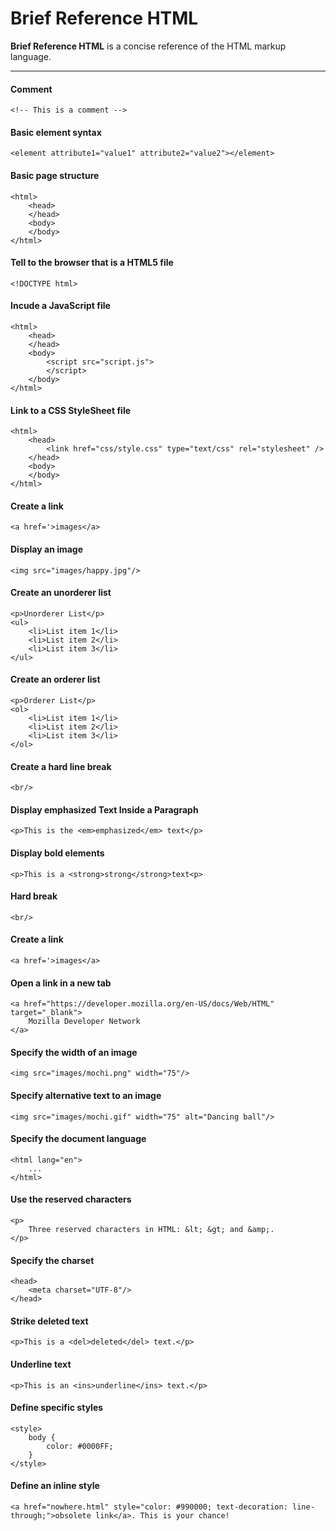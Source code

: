 # Brief Reference HTML

**Brief Reference HTML** is a concise reference of the HTML markup language.

---

#### Comment
```
<!-- This is a comment -->
```

#### Basic element syntax
```
<element attribute1="value1" attribute2="value2"></element>
```

#### Basic page structure
```
<html>
    <head>
    </head>
    <body>
    </body>
</html>
```

#### Tell to the browser that is a HTML5 file
```
<!DOCTYPE html>
```

#### Incude a JavaScript file
```
<html>
    <head>
    </head>
    <body>
        <script src="script.js">
        </script>
    </body>
</html>
```

#### Link to a CSS StyleSheet file
```
<html>
    <head>
        <link href="css/style.css" type="text/css" rel="stylesheet" />
    </head>
    <body>
    </body>
</html>
```

#### Create a link
```
<a href='>images</a>
```

#### Display an image
```
<img src="images/happy.jpg"/>
```

#### Create an unorderer list
```
<p>Unorderer List</p>
<ul>
    <li>List item 1</li>
    <li>List item 2</li>
    <li>List item 3</li>
</ul>
```

#### Create an orderer list
```
<p>Orderer List</p>
<ol>
    <li>List item 1</li>
    <li>List item 2</li>
    <li>List item 3</li>
</ol>
```

#### Create a hard line break
```
<br/>
```

#### Display emphasized Text Inside a Paragraph
```
<p>This is the <em>emphasized</em> text</p>
```

#### Display bold elements
```
<p>This is a <strong>strong</strong>text<p>
```

#### Hard break
```
<br/>
```


#### Create a link
```
<a href='>images</a>
```

#### Open a link in a new tab
```
<a href="https://developer.mozilla.org/en-US/docs/Web/HTML" target="_blank">
    Mozilla Developer Network 
</a>
```

#### Specify the width of an image
```
<img src="images/mochi.png" width="75"/>
```

#### Specify alternative text to an image
```
<img src="images/mochi.gif" width="75" alt="Dancing ball"/>
```

#### Specify the document language
```
<html lang="en">
    ...
</html>
```

#### Use the reserved characters
```
<p>
    Three reserved characters in HTML: &lt; &gt; and &amp;.
</p>
```

#### Specify the charset
```
<head>
    <meta charset="UTF-8"/>
</head>
```

#### Strike deleted text
```
<p>This is a <del>deleted</del> text.</p>
```

#### Underline text
```
<p>This is an <ins>underline</ins> text.</p>
```

#### Define specific styles
```
<style>
    body {
        color: #0000FF;
    }
</style>
```


#### Define an inline style
```
<a href="nowhere.html" style="color: #990000; text-decoration: line-through;">obsolete link</a>. This is your chance!
```
